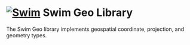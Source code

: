 # [![Swim](https://docs.swimos.org/readme/breach-marlin-blue-wide.svg)](https://www.swimos.org) Swim Geo Library

The Swim Geo library implements geospatial coordinate, projection, and geometry types.
